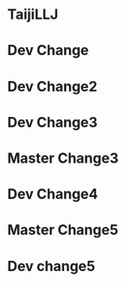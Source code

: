 # TaijiLLJ

# Dev Change

# Dev Change2


# Dev Change3

# Master Change3

# Dev Change4


# Master Change5


# Dev change5



